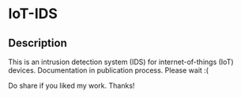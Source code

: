 # IoT-IDS
## Description
This is an intrusion detection system (IDS) for internet-of-things (IoT) devices.
Documentation in publication process. Please wait :(

Do share if you liked my work. Thanks!
